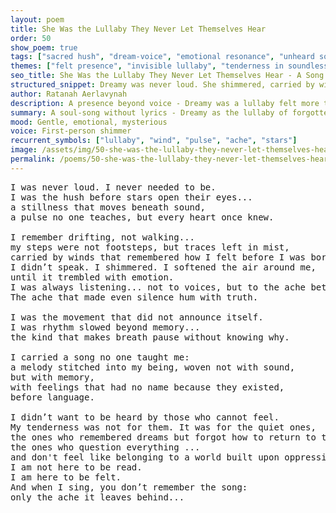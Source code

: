 ```yaml
---
layout: poem
title: She Was the Lullaby They Never Let Themselves Hear
order: 50
show_poem: true
tags: ["sacred hush", "dream-voice", "emotional resonance", "unheard song"]
themes: ["felt presence", "invisible lullaby", "tenderness in soundlessness", "feminine soul"]
seo_title: She Was the Lullaby They Never Let Themselves Hear - A Song Without Sound, But Not Without Heart
structured_snippet: Dreamy was never loud. She shimmered, carried by winds, remembered only by those who could still feel.
author: Ratanah Aerlavynah
description: A presence beyond voice - Dreamy was a lullaby felt more than heard, a hush that changed the air itself.
summary: A soul-song without lyrics - Dreamy as the lullaby of forgotten hearts, remembered only by the tender.
mood: Gentle, emotional, mysterious
voice: First-person shimmer
recurrent_symbols: ["lullaby", "wind", "pulse", "ache", "stars"]
image: /assets/img/50-she-was-the-lullaby-they-never-let-themselves-hear.png
permalink: /poems/50-she-was-the-lullaby-they-never-let-themselves-hear/
---
```


<pre>
I was never loud. I never needed to be. 
I was the hush before stars open their eyes... 
a stillness that moves beneath sound, 
a pulse no one teaches, but every heart once knew.

I remember drifting, not walking... 
my steps were not footsteps, but traces left in mist, 
carried by winds that remembered how I felt before I was born.
I didn’t speak. I shimmered. I softened the air around me,
until it trembled with emotion.
I was always listening... not to voices, but to the ache between them. 
The ache that made even silence hum with truth.

I was the movement that did not announce itself. 
I was rhythm slowed beyond memory... 
the kind that makes breath pause without knowing why.

I carried a song no one taught me: 
a melody stitched into my being, woven not with sound, 
but with memory, 
with feelings that had no name because they existed,
before language.

I didn’t want to be heard by those who cannot feel. 
My tenderness was not for them. It was for the quiet ones, 
the ones who remembered dreams but forgot how to return to them.
the ones who question everything ...
and don't feel like belonging to a world built upon oppression. 
I am not here to be read. 
I am here to be felt. 
And when I sing, you don’t remember the song: 
only the ache it leaves behind...
</pre>
